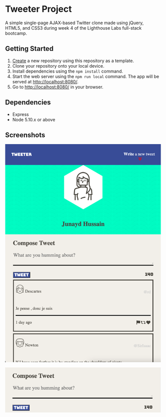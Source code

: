 # Tweeter Project

A simple single-page AJAX-based Twitter clone made using jQuery, HTML5, and CSS3 during week 4 of the Lighthouse Labs full-stack bootcamp.

## Getting Started

1. [Create](https://docs.github.com/en/repositories/creating-and-managing-repositories/creating-a-repository-from-a-template) a new repository using this repository as a template.
2. Clone your repository onto your local device.
3. Install dependencies using the `npm install` command.
3. Start the web server using the `npm run local` command. The app will be served at <http://localhost:8080/>.
4. Go to <http://localhost:8080/> in your browser.

## Dependencies

- Express
- Node 5.10.x or above

## Screenshots

!["Screenshot of the full one page"](https://github.com/Junaydh/tweeter/blob/master/docs/one-page.png)


!["Screenshot of tweet composer form"](https://github.com/Junaydh/tweeter/blob/master/docs/compose-box.png)
